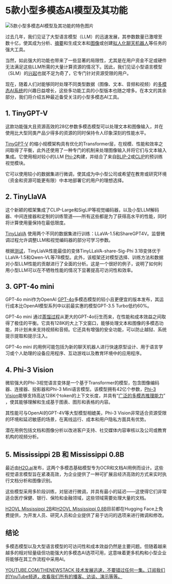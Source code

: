 # 5款小型多模态AI模型及其功能

![5款小型多模态AI模型及其功能的特色图片](https://cdn.thenewstack.io/media/2024/12/73fd52e7-getty-images-o5asjrfw4lo-unsplashb-1024x576.jpg)

过去几年，我们见证了大型语言模型（LLM）的迅速发展，其参数数量已激增至数十亿，使其成为分析、[摘要](https://thenewstack.io/how-to-summarize-large-documents-with-langchain-and-openai/)和生成文本和[图像](https://thenewstack.io/the-power-and-ethical-dilemma-of-ai-image-generation-models/)或创建[拟人化聊天机器人](https://thenewstack.io/building-smarter-chatbots-with-advanced-language-models/)等任务的强大工具。

当然，如此强大的功能也带来了一些显著的局限性，尤其是在用户资金不足或硬件无法满足这些LLM所需的大量计算资源的情况下。因此，我们见证小型语言模型（SLM）的[兴起](https://thenewstack.io/the-rise-of-small-language-models/)也就不足为奇了，它专门针对资源受限的用户。

现在，随着人们对能够同时处理不同类型数据（图像、文本、音频和视频）的[多模态AI系统](https://thenewstack.io/top-7-tools-for-building-multimodal-ai-applications/)的兴趣日益增长，这些多功能工具的小型版本也随之增多。在本文的其余部分，我们将介绍五种最近备受关注的小型多模态AI工具。

## 1. TinyGPT-V

这款功能强大且资源高效的28亿参数多模态模型可以处理文本和图像输入，并在使用比大型同类产品少得多的资源的同时保持令人印象深刻的性能水平。

[TinyGPT-V](https://github.com/DLYuanGod/TinyGPT-V) 的缩小规模架构具有优化的Transformer层，在规模、性能和效率之间取得了平衡，此外还使用了一种专门的机制来处理图像输入并将它们与文本输入集成。它使用相对较小的LLM [Phi-2](https://dev-kit.io/blog/ai/microsoft-phi-2?utm_source=the+new+stack&utm_medium=referral&utm_content=inline-mention&utm_campaign=tns+platform)构建，并结合了来自[BLIP-2](https://thenewstack.io/a-guide-to-model-composition/)或[CLIP](https://openai.com/index/clip/)的预训练视觉模块。

它可以使用较小的数据集进行微调，使其成为中小型公司或希望在教育或研究环境（资金和资源可能更有限）中本地部署它的用户的理想选择。

## 2. TinyLlaVA

这个新颖的框架集成了CLIP-Large和SigLIP等视觉编码器，以及小型LLM解码器、中间连接器和定制的训练管道——所有这些都是为了获得高水平的性能，同时将计算使用量保持在最低限度。

[TinyLlaVA](https://huggingface.co/collections/bczhou/tinyllava-65e584a5e8b017ee1347a0a7) 使用两个不同的数据集进行训练：LLaVA-1.5和ShareGPT4V。监督微调过程允许调整LLM和视觉编码器的部分可学习参数。

根据[测试](https://arxiv.org/pdf/2402.14289)，TinyLlaVA性能最佳的变体TinyLLaVA-share-Sig-Phi 3.1B变体优于LLaVA-1.5和Qwen-VL等7B模型。此外，该框架还对模型选择、训练方法和数据对小型LLM性能的贡献进行了全面的分析。这是一个很好的例子，说明了如何利用小型LLM可以在不牺牲性能的情况下显著提高可访问性和效率。

## 3. GPT-4o mini

GPT-4o mini作为OpenAI [GPT-4o](https://thenewstack.io/reviewing-code-with-gpt-4o-openais-new-omni-llm/)多模态模型的较小且更便宜的版本发布，其运行成本比OpenAI模型系列中以前最实惠的模型GPT-3.5 Turbo低约60%。

GPT-4o mini 通过[蒸馏过程](https://www.datacamp.com/blog/distillation-llm)从更大的GPT-4o衍生而来，在性能和成本效益之间取得了极佳的平衡。它具有128K的大上下文窗口，能够处理文本和图像的多模态功能，并计划未来支持视频和音频。它还具有增强的安全功能，可以防止越狱、系统提示提取和提示注入。

GPT-4o mini 的用例可能包括为新的聊天机器人进行快速原型设计、用于语言学习或个人助理的设备应用程序、互动游戏以及教育环境中的应用程序。

## 4. Phi-3 Vision
微软强大的Phi-3视觉语言变体是一个基于Transformer的模型，包含图像编码器、连接器、投影器和Phi-3 Mini语言模型。该模型拥有42亿个参数，[Phi-3 Vision](https://huggingface.co/microsoft/Phi-3-vision-128k-instruct)能够支持高达128K个token的上下文长度，并具有“[广泛的多模态推理能力](https://techcommunity.microsoft.com/blog/azure-ai-services-blog/phi-3-vision-%E2%80%93-catalyzing-multimodal-innovation/4170251)” ，使其能够理解和生成基于图表、图形和表格的内容。

其性能可与OpenAI的GPT-4V等大型模型相媲美，Phi-3 Vision非常适合资源受限的环境和延迟敏感的场景，在离线运行、成本和用户隐私方面具有优势。

潜在用例包括文档和图像分析以改进客户支持、社交媒体内容审核以及公司或教育机构的视频分析。

## 5. Mississippi 2B 和 Mississippi 0.8B

最近由[H2O.ai](https://h2o.ai/)发布，这两个多模态基础模型专为OCR和文档AI用例而设计。这些视觉语言模型旨在紧凑高效，为企业提供了一种可扩展且经济高效的方式来实时执行文档分析和图像识别。

这些模型采用多阶段训练，对层进行微调，并具有最小的延迟——这使得它们非常适合医疗保健、银行、保险和金融领域，这些领域需要处理大量的文档。

[H2OVL Mississippi 2B](https://huggingface.co/h2oai/h2ovl-mississippi-2b)和[H2OVL Mississippi 0.8B](https://huggingface.co/h2oai/h2ovl-mississippi-800m)目前都在Hugging Face上免费提供，为开发人员、研究人员和企业提供了易于访问的选项来进行微调和修改。

## 结论

多模态模型以及大型语言模型的可访问性和成本效益仍然是主要问题。但随着越来越多的相对轻量级但功能强大的多模态AI选项可用，这意味着更多机构和小型企业将能够在其工作流程中采用AI。

[YOUTUBE.COM/THENEWSTACK 技术发展迅速，不要错过任何一集。订阅我们的YouTube频道，收看我们所有的播客、访谈、演示等等。](https://youtube.com/thenewstack?sub_confirmation=1)